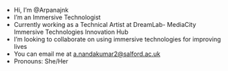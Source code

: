 - Hi, I’m @Arpanajnk
- I’m an Immersive Technologist
- Currently working as a Technical Artist at DreamLab- MediaCity Immersive Technologies Innovation Hub
- I’m looking to collaborate on using immersive technologies for improving lives
- You can email me at a.nandakumar2@salford.ac.uk
- Pronouns: She/Her
